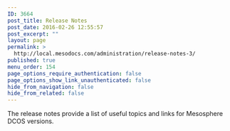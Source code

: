 ```yaml
---
ID: 3664
post_title: Release Notes
post_date: 2016-02-26 12:55:57
post_excerpt: ""
layout: page
permalink: >
  http://local.mesodocs.com/administration/release-notes-3/
published: true
menu_order: 154
page_options_require_authentication: false
page_options_show_link_unauthenticated: false
hide_from_navigation: false
hide_from_related: false
---
```

The release notes provide a list of useful topics and links for Mesosphere DCOS versions.